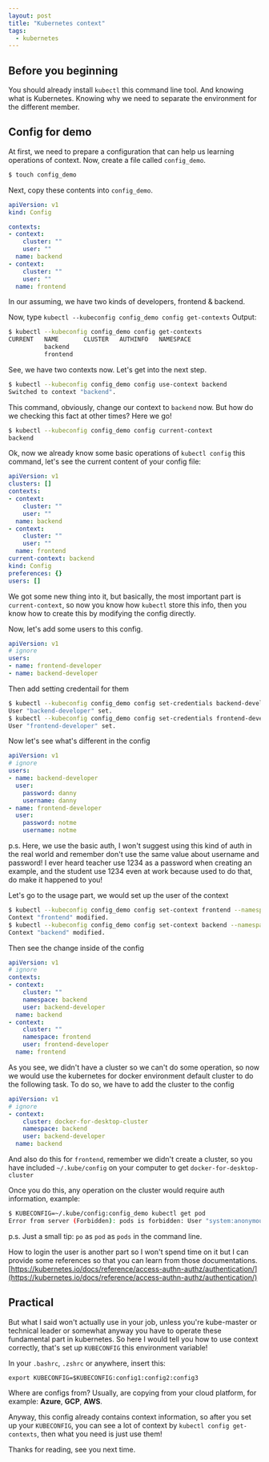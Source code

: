 ```yaml
---
layout: post
title: "Kubernetes context"
tags:
  - kubernetes
---
```


## Before you beginning

You should already install `kubectl` this command line tool.
And knowing what is Kubernetes.
Knowing why we need to separate the environment for the different member.

## Config for demo

At first, we need to prepare a configuration that can help us learning operations of context.
Now, create a file called `config_demo`.

```bash
$ touch config_demo
```

Next, copy these contents into `config_demo`.

```yaml
apiVersion: v1
kind: Config

contexts:
- context:
    cluster: ""
    user: ""
  name: backend
- context:
    cluster: ""
    user: ""
  name: frontend
```

In our assuming, we have two kinds of developers, frontend & backend.

Now, type `kubectl --kubeconfig config_demo config get-contexts`
Output:
```bash
$ kubectl --kubeconfig config_demo config get-contexts
CURRENT   NAME       CLUSTER   AUTHINFO   NAMESPACE
          backend
          frontend
```

See, we have two contexts now. Let's get into the next step.
```bash
$ kubectl --kubeconfig config_demo config use-context backend
Switched to context "backend".
```
This command, obviously, change our context to `backend` now. But how do we checking this fact at other times? Here we go!
```bash
$ kubectl --kubeconfig config_demo config current-context
backend
```

Ok, now we already know some basic operations of `kubectl config` this command, let's see the current content of your config file:
```yaml
apiVersion: v1
clusters: []
contexts:
- context:
    cluster: ""
    user: ""
  name: backend
- context:
    cluster: ""
    user: ""
  name: frontend
current-context: backend
kind: Config
preferences: {}
users: []
```

We got some new thing into it, but basically, the most important part is `current-context`, so now you know how `kubectl` store this info, then you know how to create this by modifying the config directly.

Now, let's add some users to this config.
```yaml
apiVersion: v1
# ignore
users:
- name: frontend-developer
- name: backend-developer
```

Then add setting credentail for them
```bash
$ kubectl --kubeconfig config_demo config set-credentials backend-developer --username=danny --password=danny
User "backend-developer" set.
$ kubectl --kubeconfig config_demo config set-credentials frontend-developer --username=notme --password=notme
User "frontend-developer" set.
```

Now let's see what's different in the config

```yaml
apiVersion: v1
# ignore
users:
- name: backend-developer
  user:
    password: danny
    username: danny
- name: frontend-developer
  user:
    password: notme
    username: notme
```

p.s. Here, we use the basic auth, I won't suggest using this kind of auth in the real world and remember don't use the same value about username and password! I ever heard teacher use 1234 as a password when creating an example, and the student use 1234 even at work because used to do that, do make it happened to you!

Let's go to the usage part, we would set up the user of the context
```bash
$ kubectl --kubeconfig config_demo config set-context frontend --namespace frontend --user frontend-developer
Context "frontend" modified.
$ kubectl --kubeconfig config_demo config set-context backend --namespace backend --user backend-developer
Context "backend" modified.
```
Then see the change inside of the config
```yaml
apiVersion: v1
# ignore
contexts:
- context:
    cluster: ""
    namespace: backend
    user: backend-developer
  name: backend
- context:
    cluster: ""
    namespace: frontend
    user: frontend-developer
  name: frontend
```

As you see, we didn't have a cluster so we can't do some operation, so now we would use the kubernetes for docker environment default cluster to do the following task. To do so, we have to add the cluster to the config
```yaml
apiVersion: v1
# ignore
- context:
    cluster: docker-for-desktop-cluster
    namespace: backend
    user: backend-developer
  name: backend
```
And also do this for `frontend`, remember we didn't create a cluster, so you have included `~/.kube/config` on your computer to get `docker-for-desktop-cluster`

Once you do this, any operation on the cluster would require auth information, example:
```bash
$ KUBECONFIG=~/.kube/config:config_demo kubectl get pod
Error from server (Forbidden): pods is forbidden: User "system:anonymous" cannot list pods in the namespace "backend"
```

p.s. Just a small tip: `po` as `pod` as `pods` in the command line.

How to login the user is another part so I won't spend time on it but I can provide some references so that you can learn from those documentations. [https://kubernetes.io/docs/reference/access-authn-authz/authentication/](https://kubernetes.io/docs/reference/access-authn-authz/authentication/)

## Practical

But what I said won't actually use in your job, unless you're kube-master or technical leader or somewhat anyway you have to operate these fundamental part in kubernetes. So here I would tell you how to use context correctly, that's set up `KUBECONFIG` this environment variable!

In your `.bashrc`, `.zshrc` or anywhere, insert this:
```
export KUBECONFIG=$KUBECONFIG:config1:config2:config3
```

Where are configs from? Usually, are copying from your cloud platform, for example: **Azure**, **GCP**, **AWS**.

Anyway, this config already contains context information, so after you set up your `KUBECONFIG`, you can see a lot of context by `kubectl config get-contexts`, then what you need is just use them!

Thanks for reading, see you next time.

